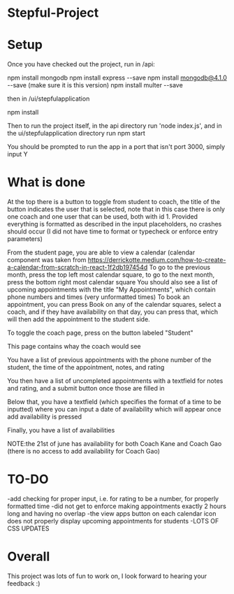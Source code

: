 # Stepful-Project

# Setup
Once you have checked out the project, run in /api:

npm install mongodb
npm install express --save
npm install mongodb@4.1.0 --save (make sure it is this version)
npm install multer --save

then in /ui/stepfulapplication

npm install

Then to run the project itself, in the api directory run 'node index.js', and in the ui/stepfulapplication directory run npm start

You should be prompted to run the app in a port that isn't port 3000, simply input Y

# What is done

At the top there is a button to toggle from student to coach, the title of the button indicates the user that is selected, note that in this case there is only one coach and one user that can be used, both with id 1.
Provided everything is formatted as described in the input placeholders, no crashes should occur (I did not have time to format or typecheck or enforce entry parameters)

From the student page, you are able to view a calendar (calendar component was taken from https://derrickotte.medium.com/how-to-create-a-calendar-from-scratch-in-react-1f2db197454d
To go to the previous month, press the top left most calendar square, to go to the next month, press the bottom right most calendar square
You should also see a list of upcoming appointments with the title "My Appointments", which contain phone numbers and times (very unformatted times)
To book an appointment, you can press Book on any of the calendar squares, select a coach, and if they have availability on that day, you can press that, which will then add the appointment to the student side.

To toggle the coach page, press on the button labeled "Student"

This page contains whay the coach would see

You have a list of previous appointments with the phone number of the student, the time of the appointment, notes, and rating

You then have a list of uncompleted appointments with a textfield for notes and rating, and a submit button once those are filled in

Below that, you have a textfield (which specifies the format of a time to be inputted) where you can input a date of availability which will appear once add availability is pressed

Finally, you have a list of availabilities

NOTE:the 21st of june has availability for both Coach Kane and Coach Gao (there is no access to add availability for Coach Gao)

# TO-DO

-add checking for proper input, i.e. for rating to be a number, for properly formatted time
-did not get to enforce making appointments exactly 2 hours long and having no overlap
-the view apps button on each calendar icon does not properly display upcoming appointments for students
-LOTS OF CSS UPDATES

# Overall

This project was lots of fun to work on, I look forward to hearing your feedback :)



